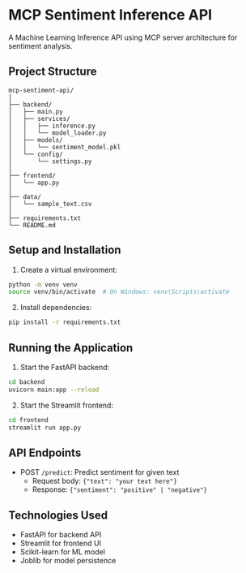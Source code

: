 # MCP Sentiment Inference API

A Machine Learning Inference API using MCP server architecture for sentiment analysis.

## Project Structure

```
mcp-sentiment-api/
│
├── backend/
│   ├── main.py
│   ├── services/
│   │   ├── inference.py
│   │   └── model_loader.py
│   ├── models/
│   │   └── sentiment_model.pkl
│   └── config/
│       └── settings.py
│
├── frontend/
│   └── app.py
│
├── data/
│   └── sample_text.csv
│
├── requirements.txt
└── README.md
```

## Setup and Installation

1. Create a virtual environment:
```bash
python -m venv venv
source venv/bin/activate  # On Windows: venv\Scripts\activate
```

2. Install dependencies:
```bash
pip install -r requirements.txt
```

## Running the Application

1. Start the FastAPI backend:
```bash
cd backend
uvicorn main:app --reload
```

2. Start the Streamlit frontend:
```bash
cd frontend
streamlit run app.py
```

## API Endpoints

- POST `/predict`: Predict sentiment for given text
  - Request body: `{"text": "your text here"}`
  - Response: `{"sentiment": "positive" | "negative"}`

## Technologies Used

- FastAPI for backend API
- Streamlit for frontend UI
- Scikit-learn for ML model
- Joblib for model persistence 